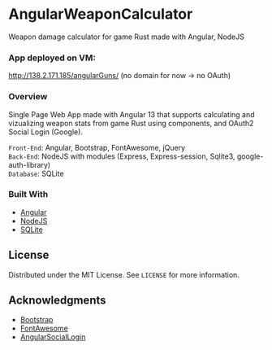 # AngularWeaponCalculator
 Weapon damage calculator for game Rust made with Angular, NodeJS

 ### App deployed on VM:
 http://138.2.171.185/angularGuns/ (no domain for now -> no OAuth)
 
  ### Overview
 
Single Page Web App made with Angular 13 that supports calculating and vizualizing weapon stats from game Rust using components, and OAuth2 Social Login (Google).

`Front-End`: Angular, Bootstrap, FontAwesome, jQuery\
`Back-End`: NodeJS with modules (Express, Express-session, Sqlite3, google-auth-library)\
`Database`: SQLite
 
 ### Built With

* [Angular](https://angular.io/)
* [NodeJS](https://nodejs.org/)
* [SQLite](https://www.sqlite.org/)

 <!-- LICENSE -->
## License

Distributed under the MIT License. See `LICENSE` for more information.

<!-- ACKNOWLEDGMENTS -->
## Acknowledgments

* [Bootstrap](https://getbootstrap.com/)
* [FontAwesome](https://fontawesome.com/)
* [AngularSocialLogin](https://github.com/abacritt/angularx-social-login)
